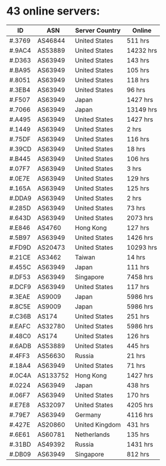 # 43 online servers:

| ID | ASN | Server Country | Online |
| ------ | ------ | ------ | ------ |
| #.3769 | AS46844 | United States | 511 hrs |
| #.9AC4 | AS53889 | United States | 14232 hrs |
| #.D363 | AS63949 | United States | 143 hrs |
| #.BA95 | AS63949 | United States | 105 hrs |
| #.8051 | AS63949 | United States | 118 hrs |
| #.3EB4 | AS63949 | United States | 96 hrs |
| #.F507 | AS63949 | Japan | 1427 hrs |
| #.7066 | AS63949 | Japan | 13149 hrs |
| #.A495 | AS63949 | United States | 1427 hrs |
| #.1449 | AS63949 | United States | 2 hrs |
| #.75DF | AS63949 | United States | 116 hrs |
| #.39CD | AS63949 | United States | 18 hrs |
| #.B445 | AS63949 | United States | 106 hrs |
| #.07F7 | AS63949 | United States | 3 hrs |
| #.0E7E | AS63949 | United States | 129 hrs |
| #.165A | AS63949 | United States | 125 hrs |
| #.DDA9 | AS63949 | United States | 2 hrs |
| #.285D | AS63949 | United States | 73 hrs |
| #.643D | AS63949 | United States | 2073 hrs |
| #.E846 | AS4760 | Hong Kong | 127 hrs |
| #.5B97 | AS63949 | United States | 1426 hrs |
| #.FD9D | AS20473 | United States | 10293 hrs |
| #.21CE | AS3462 | Taiwan | 14 hrs |
| #.455C | AS63949 | Japan | 111 hrs |
| #.DF53 | AS63949 | Singapore | 7458 hrs |
| #.DCF9 | AS63949 | United States | 117 hrs |
| #.3EAE | AS9009 | Japan | 5986 hrs |
| #.8C5E | AS9009 | Japan | 5986 hrs |
| #.C36B | AS174 | United States | 251 hrs |
| #.EAFC | AS32780 | United States | 5986 hrs |
| #.48C0 | AS174 | United States | 126 hrs |
| #.6ADB | AS53889 | United States | 445 hrs |
| #.4FF3 | AS56630 | Russia | 21 hrs |
| #.18A4 | AS63949 | United States | 71 hrs |
| #.0C4A | AS133752 | Hong Kong | 1427 hrs |
| #.0224 | AS63949 | Japan | 438 hrs |
| #.06F7 | AS63949 | United States | 170 hrs |
| #.E7E8 | AS32097 | United States | 4205 hrs |
| #.79E7 | AS63949 | Germany | 4116 hrs |
| #.427E | AS20860 | United Kingdom | 431 hrs |
| #.6E61 | AS60781 | Netherlands | 135 hrs |
| #.31BD | AS49392 | Russia | 1431 hrs |
| #.DB09 | AS63949 | Singapore | 812 hrs |

